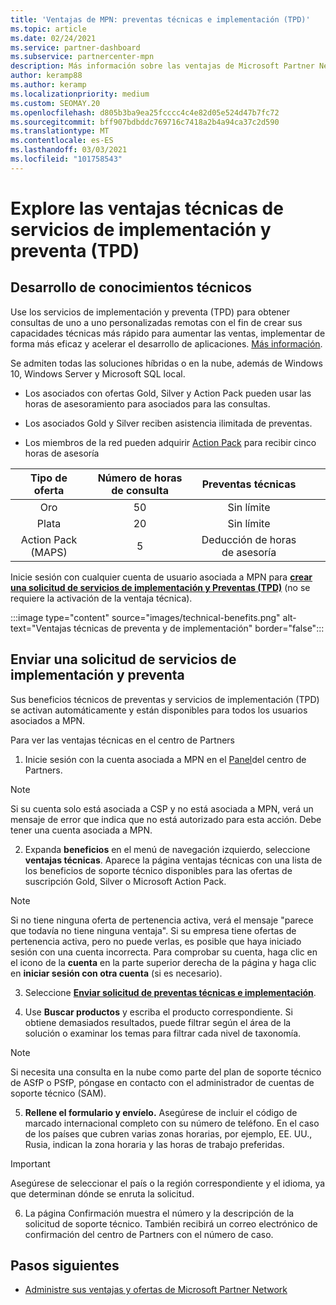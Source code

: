 ```yaml
---
title: 'Ventajas de MPN: preventas técnicas e implementación (TPD)'
ms.topic: article
ms.date: 02/24/2021
ms.service: partner-dashboard
ms.subservice: partnercenter-mpn
description: Más información sobre las ventajas de Microsoft Partner Network (MPN) para servicios técnicos de preventa y de implementación (TPD)
author: keramp88
ms.author: keramp
ms.localizationpriority: medium
ms.custom: SEOMAY.20
ms.openlocfilehash: d805b3ba9ea25fcccc4c4e82d05e524d47b7fc72
ms.sourcegitcommit: bff907bdbddc769716c7418a2b4a94ca37c2d590
ms.translationtype: MT
ms.contentlocale: es-ES
ms.lasthandoff: 03/03/2021
ms.locfileid: "101758543"
---
```

# <a name="explore-technical-presales-and-deployment-services-tpd-benefits"></a>Explore las ventajas técnicas de servicios de implementación y preventa (TPD)

## <a name="develop-your-technical-know-how"></a>Desarrollo de conocimientos técnicos

Use los servicios de implementación y preventa (TPD) para obtener consultas de uno a uno personalizadas remotas con el fin de crear sus capacidades técnicas más rápido para aumentar las ventas, implementar de forma más eficaz y acelerar el desarrollo de aplicaciones. [Más información](https://aka.ms/TPD).

Se admiten todas las soluciones híbridas o en la nube, además de Windows 10, Windows Server y Microsoft SQL local. 

-   Los asociados con ofertas Gold, Silver y Action Pack pueden usar las horas de asesoramiento para asociados para las consultas. 

-   Los asociados Gold y Silver reciben asistencia ilimitada de preventas. 

-   Los miembros de la red pueden adquirir [Action Pack](https://partner.microsoft.com/membership/action-pack) para recibir cinco horas de asesoría  


|     Tipo de oferta    | Número de horas de consulta |   Preventas técnicas   |   |   |
|:-----------------:|:------------------------:|:----------------------:|:-:|:-:|
|        Oro       |            50            |        Sin límite       |   |   |
|       Plata      |            20            |        Sin límite       |   |   |
| Action Pack (MAPS) |             5            | Deducción de horas de asesoría |   |   |

Inicie sesión con cualquier cuenta de usuario asociada a MPN para **[crear una solicitud de servicios de implementación y Preventas (TPD)](https://partner.microsoft.com/dashboard/mpn/membership/benefits/technical/createadvisoryhours-servicerequest)** (no se requiere la activación de la ventaja técnica).

  :::image type="content" source="images/technical-benefits.png" alt-text="Ventajas técnicas de preventa y de implementación" border="false":::

## <a name="submit-a-technical-presales-and-deployment-services-request"></a>Enviar una solicitud de servicios de implementación y preventa 

Sus beneficios técnicos de preventas y servicios de implementación (TPD) se activan automáticamente y están disponibles para todos los usuarios asociados a MPN. 

Para ver las ventajas técnicas en el centro de Partners

1. Inicie sesión con la cuenta asociada a MPN en el [Panel](https://partner.microsoft.com/dashboard)del centro de Partners. 

>[!NOTE]
>Si su cuenta solo está asociada a CSP y no está asociada a MPN, verá un mensaje de error que indica que no está autorizado para esta acción. Debe tener una cuenta asociada a MPN.

2. Expanda **beneficios** en el menú de navegación izquierdo, seleccione **ventajas técnicas**. Aparece la página ventajas técnicas con una lista de los beneficios de soporte técnico disponibles para las ofertas de suscripción Gold, Silver o Microsoft Action Pack. 

>[!NOTE]
>Si no tiene ninguna oferta de pertenencia activa, verá el mensaje "parece que todavía no tiene ninguna ventaja". Si su empresa tiene ofertas de pertenencia activa, pero no puede verlas, es posible que haya iniciado sesión con una cuenta incorrecta. Para comprobar su cuenta, haga clic en el icono de la **cuenta** en la parte superior derecha de la página y haga clic en **iniciar sesión con otra cuenta** (si es necesario).

3. Seleccione **[Enviar solicitud de preventas técnicas e implementación](https://partner.microsoft.com/dashboard/mpn/membership/benefits/technical/createadvisoryhours-servicerequest)**.

4. Use **Buscar productos** y escriba el producto correspondiente. Si obtiene demasiados resultados, puede filtrar según el área de la solución o examinar los temas para filtrar cada nivel de taxonomía.

> [!NOTE]
> Si necesita una consulta en la nube como parte del plan de soporte técnico de ASfP o PSfP, póngase en contacto con el administrador de cuentas de soporte técnico (SAM).

5. **Rellene el formulario y envíelo.** Asegúrese de incluir el código de marcado internacional completo con su número de teléfono. En el caso de los países que cubren varias zonas horarias, por ejemplo, EE. UU., Rusia, indican la zona horaria y las horas de trabajo preferidas.

> [!IMPORTANT]
> Asegúrese de seleccionar el país o la región correspondiente y el idioma, ya que determinan dónde se enruta la solicitud.

6. La página Confirmación muestra el número y la descripción de la solicitud de soporte técnico. También recibirá un correo electrónico de confirmación del centro de Partners con el número de caso.



## <a name="next-steps"></a>Pasos siguientes

- [Administre sus ventajas y ofertas de Microsoft Partner Network](manage-your-partner-network-benefits.md)
